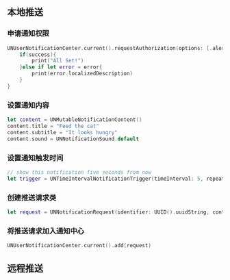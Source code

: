 ## 本地推送

### 申请通知权限

```swift
UNUserNotificationCenter.current().requestAuthorization(options: [.alert,.badge,.sound]){success, error in
    if(success){
        print("All Set!")
    }else if let error = error{
        print(error.localizedDescription)
    }
}
```

### 设置通知内容

```swift
let content = UNMutableNotificationContent()
content.title = "Feed the cat"
content.subtitle = "It looks hungry"
content.sound = UNNotificationSound.default
```

### 设置通知触发时间

```swift
// show this notification five seconds from now
let trigger = UNTimeIntervalNotificationTrigger(timeInterval: 5, repeats: false)
```

### 创建推送请求类

```swift
let request = UNNotificationRequest(identifier: UUID().uuidString, content: content, trigger: trigger)
```

### 将推送请求加入通知中心

```swift
UNUserNotificationCenter.current().add(request)
```

## 远程推送


